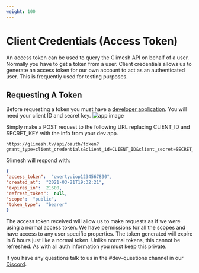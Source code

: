 ```yaml
---
weight: 100
---
```

# Client Credentials (Access Token)

An access token can be used to query the Glimesh API on behalf of a user. Normally you have to get a token from a user. Client credentials allows us to generate an access token for our own account to act as an authenticated user. This is frequently used for testing purposes.

## Requesting A Token

Before requesting a token you must have a [developer application](https://glimesh.tv/users/settings/applications). You will need your client ID and secret key.
![app image](https://i.imgur.com/IIzwkHc.png)

Simply make a POST request to the following URL replacing CLIENT_ID and SECRET_KEY with the info from your dev app.

```URL
https://glimesh.tv/api/oauth/token?grant_type=client_credentials&client_id=CLIENT_ID&client_secret=SECRET_KEY
```

Glimesh will respond with:
```JSON
{
"access_token":  "qwertyuiop1234567890",
"created_at":  "2021-03-21T19:32:21",
"expires_in":  21600,
"refresh_token":  null,
"scope":  "public",
"token_type":  "bearer"
}
```
The access token received will allow us to make requests as if we were using a normal access token. We have permissions for all the scopes and have access to any user specific properties. The token generated will expire in 6 hours just like a normal token. Unlike normal tokens, this cannot be refreshed. As with all auth information you must keep this private.

If you have any questions talk to us in the #dev-questions channel in our [Discord](https://discord.gg/Glimesh).